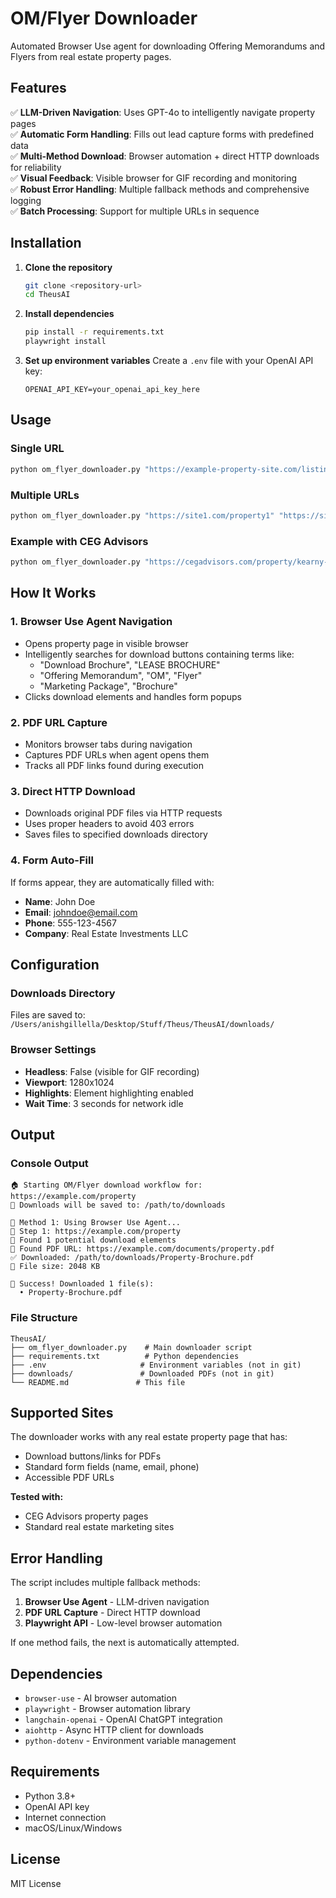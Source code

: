# OM/Flyer Downloader

Automated Browser Use agent for downloading Offering Memorandums and Flyers from real estate property pages.

## Features

✅ **LLM-Driven Navigation**: Uses GPT-4o to intelligently navigate property pages  
✅ **Automatic Form Handling**: Fills out lead capture forms with predefined data  
✅ **Multi-Method Download**: Browser automation + direct HTTP downloads for reliability  
✅ **Visual Feedback**: Visible browser for GIF recording and monitoring  
✅ **Robust Error Handling**: Multiple fallback methods and comprehensive logging  
✅ **Batch Processing**: Support for multiple URLs in sequence  

## Installation

1. **Clone the repository**
   ```bash
   git clone <repository-url>
   cd TheusAI
   ```

2. **Install dependencies**
   ```bash
   pip install -r requirements.txt
   playwright install
   ```

3. **Set up environment variables**
   Create a `.env` file with your OpenAI API key:
   ```
   OPENAI_API_KEY=your_openai_api_key_here
   ```

## Usage

### Single URL
```bash
python om_flyer_downloader.py "https://example-property-site.com/listing/123"
```

### Multiple URLs
```bash
python om_flyer_downloader.py "https://site1.com/property1" "https://site2.com/property2"
```

### Example with CEG Advisors
```bash
python om_flyer_downloader.py "https://cegadvisors.com/property/kearny-square/"
```

## How It Works

### 1. **Browser Use Agent Navigation**
- Opens property page in visible browser
- Intelligently searches for download buttons containing terms like:
  - "Download Brochure", "LEASE BROCHURE"
  - "Offering Memorandum", "OM", "Flyer"
  - "Marketing Package", "Brochure"
- Clicks download elements and handles form popups

### 2. **PDF URL Capture**
- Monitors browser tabs during navigation
- Captures PDF URLs when agent opens them
- Tracks all PDF links found during execution

### 3. **Direct HTTP Download**
- Downloads original PDF files via HTTP requests
- Uses proper headers to avoid 403 errors
- Saves files to specified downloads directory

### 4. **Form Auto-Fill**
If forms appear, they are automatically filled with:
- **Name**: John Doe
- **Email**: johndoe@email.com
- **Phone**: 555-123-4567
- **Company**: Real Estate Investments LLC

## Configuration

### Downloads Directory
Files are saved to: `/Users/anishgillella/Desktop/Stuff/Theus/TheusAI/downloads/`

### Browser Settings
- **Headless**: False (visible for GIF recording)
- **Viewport**: 1280x1024
- **Highlights**: Element highlighting enabled
- **Wait Time**: 3 seconds for network idle

## Output

### Console Output
```
🏠 Starting OM/Flyer download workflow for: https://example.com/property
📁 Downloads will be saved to: /path/to/downloads

🤖 Method 1: Using Browser Use Agent...
📍 Step 1: https://example.com/property
🎯 Found 1 potential download elements
🎯 Found PDF URL: https://example.com/documents/property.pdf
✅ Downloaded: /path/to/downloads/Property-Brochure.pdf
📄 File size: 2048 KB

🎉 Success! Downloaded 1 file(s):
  • Property-Brochure.pdf
```

### File Structure
```
TheusAI/
├── om_flyer_downloader.py    # Main downloader script
├── requirements.txt          # Python dependencies
├── .env                     # Environment variables (not in git)
├── downloads/               # Downloaded PDFs (not in git)
└── README.md               # This file
```

## Supported Sites

The downloader works with any real estate property page that has:
- Download buttons/links for PDFs
- Standard form fields (name, email, phone)
- Accessible PDF URLs

**Tested with:**
- CEG Advisors property pages
- Standard real estate marketing sites

## Error Handling

The script includes multiple fallback methods:

1. **Browser Use Agent** - LLM-driven navigation
2. **PDF URL Capture** - Direct HTTP download
3. **Playwright API** - Low-level browser automation

If one method fails, the next is automatically attempted.

## Dependencies

- `browser-use` - AI browser automation
- `playwright` - Browser automation library
- `langchain-openai` - OpenAI ChatGPT integration
- `aiohttp` - Async HTTP client for downloads
- `python-dotenv` - Environment variable management

## Requirements

- Python 3.8+
- OpenAI API key
- Internet connection
- macOS/Linux/Windows

## License

MIT License 